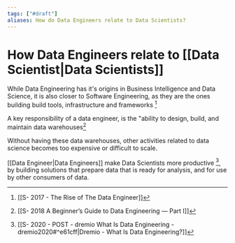 ```yaml
---
tags: ["#draft"]
aliases: How do Data Engineers relate to Data Scientists?
---
```


# How Data Engineers relate to [[Data Scientist|Data Scientists]]

While Data Engineering has it's origins in Business Intelligence and Data Science, it is also closer to Software Engineering, as they are the ones building  build tools, infrastructure and frameworks [^1]

A key responsibility of a data engineer, is the "ability to design, build, and maintain data warehouses[^2]

Without having these data warehouses, other activities related to data science becomes too expensive or difficult to scale.

[[Data Engineer|Data Engineers]] make Data Scientists more productive [^3], by building solutions that prepare data that is ready for analysis, and for use by other consumers of data.



[^1]: [[S- 2017 - The Rise of The Data Engineer]]
[^2]: [[S- 2018 A Beginner’s Guide to Data Engineering — Part I]]
[^3]: [[S- 2020 - POST - dremio What Is Data Engineering - dremio2020#^e61cff|Dremio - What Is Data Engineering?]]


